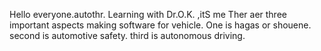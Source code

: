 Hello everyone.autothr. Learning with Dr.O.K. ,itS me 
Ther aer three important aspects making software for vehicle.
One is hagas or shouene.
second is automotive safety.
third is autonomous driving.
